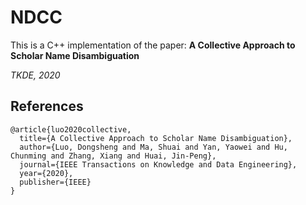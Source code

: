 # NDCC

This is a C++ implementation of the paper: <b>A Collective Approach to Scholar Name Disambiguation</b>

<i> TKDE, 2020 </i>

## References

```
@article{luo2020collective,
  title={A Collective Approach to Scholar Name Disambiguation},
  author={Luo, Dongsheng and Ma, Shuai and Yan, Yaowei and Hu, Chunming and Zhang, Xiang and Huai, Jin-Peng},
  journal={IEEE Transactions on Knowledge and Data Engineering},
  year={2020},
  publisher={IEEE}
}
```

